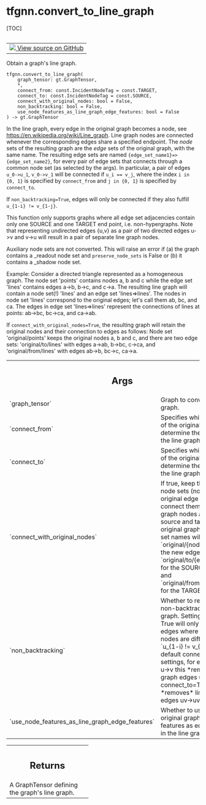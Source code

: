 # tfgnn.convert_to_line_graph

[TOC]

<!-- Insert buttons and diff -->

<table class="tfo-notebook-buttons tfo-api nocontent" align="left">
<td>
  <a target="_blank" href="https://github.com/tensorflow/gnn/tree/master/tensorflow_gnn/graph/graph_tensor_ops.py#L1021-L1132">
    <img src="https://www.tensorflow.org/images/GitHub-Mark-32px.png" />
    View source on GitHub
  </a>
</td>
</table>

Obtain a graph's line graph.

<pre class="devsite-click-to-copy prettyprint lang-py tfo-signature-link">
<code>tfgnn.convert_to_line_graph(
    graph_tensor: gt.GraphTensor,
    *,
    connect_from: const.IncidentNodeTag = const.TARGET,
    connect_to: const.IncidentNodeTag = const.SOURCE,
    connect_with_original_nodes: bool = False,
    non_backtracking: bool = False,
    use_node_features_as_line_graph_edge_features: bool = False
) -> gt.GraphTensor
</code></pre>

<!-- Placeholder for "Used in" -->

In the line graph, every edge in the original graph becomes a node, see
https://en.wikipedia.org/wiki/Line_graph. Line graph nodes are connected
whenever the corresponding edges share a specified endpoint. The *node* sets of
the resulting graph are the *edge* sets of the original graph, with the same
name. The resulting edge sets are named `{edge_set_name1}=>{edge_set_name2}`,
for every pair of edge sets that connects through a common node set (as selected
by the args). In particular, a pair of edges `u_0->u_1`, `v_0->v_1` will be
connected if `u_i == v_j`, where the index `i in {0, 1}` is specified by
`connect_from` and `j in {0, 1}` is specified by `connect_to`.

If `non_backtracking=True`, edges will only be connected if they also fulfill
`u_{1-i} != v_{1-j}`.

This function only supports graphs where all edge set adjacencies contain only
one SOURCE and one TARGET end point, i.e. non-hypergraphs. Note that
representing undirected edges {u,v} as a pair of two directed edges u->v and
v->u will result in a pair of separate line graph nodes.

Auxiliary node sets are not converted. This will raise an error if (a) the graph
contains a _readout node set and `preserve_node_sets` is False or (b) it
contains a _shadow node set.

Example: Consider a directed triangle represented as a homogeneous graph. The
node set 'points' contains nodes a, b and c while the edge set 'lines' contains
edges a->b, b->c, and c->a. The resulting line graph will contain a node set(!)
'lines' and an edge set 'lines=>lines'. The nodes in node set 'lines' correspond
to the original edges; let's call them ab, bc, and ca. The edges in edge set
'lines=>lines' represent the connections of lines at points: ab->bc, bc->ca, and
ca->ab.

If `connect_with_original_nodes=True`, the resulting graph will retain the
original nodes and their connection to edges as follows: Node set
'original/points' keeps the original nodes a, b and c, and there are two edge
sets: 'original/to/lines' with edges a->ab, b->bc, c->ca, and
'original/from/lines' with edges ab->b, bc->c, ca->a.

<!-- Tabular view -->

 <table class="responsive fixed orange">
<colgroup><col width="214px"><col></colgroup>
<tr><th colspan="2"><h2 class="add-link">Args</h2></th></tr>

<tr>
<td>
`graph_tensor`<a id="graph_tensor"></a>
</td>
<td>
Graph to convert to a line graph.
</td>
</tr><tr>
<td>
`connect_from`<a id="connect_from"></a>
</td>
<td>
Specifies which endpoint of the original edges
will determine the source for the line graph edges.
</td>
</tr><tr>
<td>
`connect_to`<a id="connect_to"></a>
</td>
<td>
Specifies which endpoint of the original edges
will determine the target for the line graph edges.
</td>
</tr><tr>
<td>
`connect_with_original_nodes`<a id="connect_with_original_nodes"></a>
</td>
<td>
If true, keep the original node sets (not the
original edge sets) and connect them to line graph nodes according to
source and target in the original graph. The node set names will be called
`original/{node_set}` and the new edges `original/to/{edge_set}` for the
SOURCE nodes and `original/from/{edge_set}` for the TARGET nodes.
</td>
</tr><tr>
<td>
`non_backtracking`<a id="non_backtracking"></a>
</td>
<td>
Whether to return the non-backtracking line graph. Setting
this to True will only connect edges where the "outer" nodes are
different, i.e. `u_{1-i} != v_{1-j}`. For default connection settings,
for every edge u->v this *removes* line graph edges uv->vu. If
connect_to=TARGET, this *removes* line graph edges uv->uv.
</td>
</tr><tr>
<td>
`use_node_features_as_line_graph_edge_features`<a id="use_node_features_as_line_graph_edge_features"></a>
</td>
<td>
Whether to use the original
graph's node features as edge features in the line graph.
</td>
</tr>
</table>

<!-- Tabular view -->

 <table class="responsive fixed orange">
<colgroup><col width="214px"><col></colgroup>
<tr><th colspan="2"><h2 class="add-link">Returns</h2></th></tr>
<tr class="alt">
<td colspan="2">
A GraphTensor defining the graph's line graph.
</td>
</tr>

</table>
